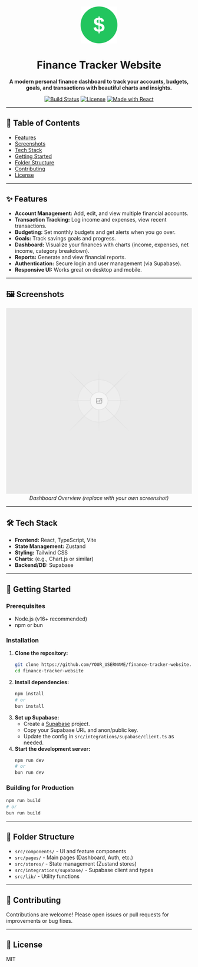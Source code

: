 <p align="center">
  <img src="public/favicon.svg" alt="Finance Tracker Logo" width="100"/>
</p>

<h1 align="center">Finance Tracker Website</h1>

<p align="center">
  <b>A modern personal finance dashboard to track your accounts, budgets, goals, and transactions with beautiful charts and insights.</b>
</p>

<p align="center">
  <a href="#"><img src="https://img.shields.io/badge/build-passing-brightgreen" alt="Build Status"></a>
  <a href="#"><img src="https://img.shields.io/badge/license-MIT-blue.svg" alt="License"></a>
  <a href="#"><img src="https://img.shields.io/badge/made%20with-React-blue" alt="Made with React"></a>
</p>

---

## 📑 Table of Contents
- [Features](#-features)
- [Screenshots](#-screenshots)
- [Tech Stack](#-tech-stack)
- [Getting Started](#-getting-started)
- [Folder Structure](#-folder-structure)
- [Contributing](#-contributing)
- [License](#-license)

---

## ✨ Features

- **Account Management:** Add, edit, and view multiple financial accounts.
- **Transaction Tracking:** Log income and expenses, view recent transactions.
- **Budgeting:** Set monthly budgets and get alerts when you go over.
- **Goals:** Track savings goals and progress.
- **Dashboard:** Visualize your finances with charts (income, expenses, net income, category breakdown).
- **Reports:** Generate and view financial reports.
- **Authentication:** Secure login and user management (via Supabase).
- **Responsive UI:** Works great on desktop and mobile.

---

## 🖼️ Screenshots

<p align="center">
  <img src="public/placeholder.svg" alt="Dashboard Screenshot" width="600"/>
  <br/>
  <i>Dashboard Overview (replace with your own screenshot)</i>
</p>

---

## 🛠️ Tech Stack

- **Frontend:** React, TypeScript, Vite
- **State Management:** Zustand
- **Styling:** Tailwind CSS
- **Charts:** (e.g., Chart.js or similar)
- **Backend/DB:** Supabase

---

## 🚀 Getting Started

### Prerequisites
- Node.js (v16+ recommended)
- npm or bun

### Installation

1. **Clone the repository:**
   ```sh
   git clone https://github.com/YOUR_USERNAME/finance-tracker-website.git
   cd finance-tracker-website
   ```
2. **Install dependencies:**
   ```sh
   npm install
   # or
   bun install
   ```
3. **Set up Supabase:**
   - Create a [Supabase](https://supabase.com/) project.
   - Copy your Supabase URL and anon/public key.
   - Update the config in `src/integrations/supabase/client.ts` as needed.
4. **Start the development server:**
   ```sh
   npm run dev
   # or
   bun run dev
   ```

### Building for Production
```sh
npm run build
# or
bun run build
```

---

## 📁 Folder Structure

- `src/components/` - UI and feature components
- `src/pages/` - Main pages (Dashboard, Auth, etc.)
- `src/stores/` - State management (Zustand stores)
- `src/integrations/supabase/` - Supabase client and types
- `src/lib/` - Utility functions

---

## 🤝 Contributing

Contributions are welcome! Please open issues or pull requests for improvements or bug fixes.

---

## 📄 License

MIT
